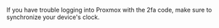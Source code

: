 If you have trouble logging into Proxmox with the 2fa code, make sure to synchronize your device's clock.